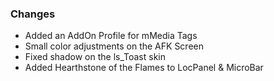 ### Changes ###

  * Added an AddOn Profile for mMedia Tags
  * Small color adjustments on the AFK Screen
  * Fixed shadow on the ls_Toast skin
  * Added Hearthstone of the Flames to LocPanel & MicroBar

